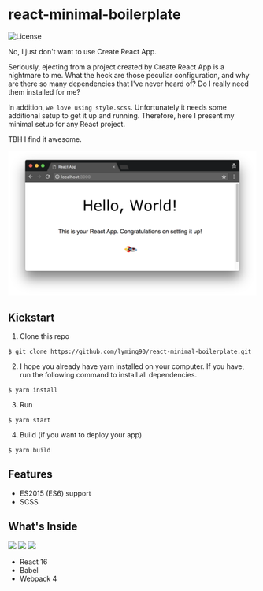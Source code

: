 # react-minimal-boilerplate
![License](https://camo.githubusercontent.com/cf76db379873b010c163f9cf1b5de4f5730b5a67/68747470733a2f2f6261646765732e66726170736f66742e636f6d2f6f732f6d69742f6d69742e7376673f763d313032)

No, I just don't want to use Create React App.

Seriously, ejecting from a project created by Create React App is a nightmare to me. What the heck are those peculiar configuration, and why are there so many dependencies that I've never heard of? Do I really need them installed for me?

In addition, `we love using style.scss`. Unfortunately it needs some additional setup to get it up and running. Therefore, here I present my minimal setup for any React project.

TBH I find it awesome.

<img src="./docs/screenshot.png" />

## Kickstart

1. Clone this repo

```
$ git clone https://github.com/lyming90/react-minimal-boilerplate.git
```

2. I hope you already have yarn installed on your computer. If you have, run the following command to install all dependencies.

```
$ yarn install
```

3. Run

```
$ yarn start
```

4. Build (if you want to deploy your app)

```
$ yarn build
```

## Features

- ES2015 (ES6) support
- SCSS

## What's Inside

<img width="30%" src="https://upload.wikimedia.org/wikipedia/commons/thumb/a/a7/React-icon.svg/1024px-React-icon.svg.png" />
<img width="30%" src="https://github.com/babel/logo/raw/master/babel.png" />
<img width="30%" src="https://raw.githubusercontent.com/webpack/media/master/logo/icon.png" />

- React 16
- Babel
- Webpack 4